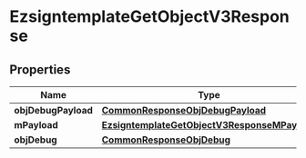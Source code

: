 
# EzsigntemplateGetObjectV3Response

## Properties
| Name | Type | Description | Notes |
| ------------ | ------------- | ------------- | ------------- |
| **objDebugPayload** | [**CommonResponseObjDebugPayload**](CommonResponseObjDebugPayload.md) |  |  |
| **mPayload** | [**EzsigntemplateGetObjectV3ResponseMPayload**](EzsigntemplateGetObjectV3ResponseMPayload.md) |  |  |
| **objDebug** | [**CommonResponseObjDebug**](CommonResponseObjDebug.md) |  |  [optional] |



